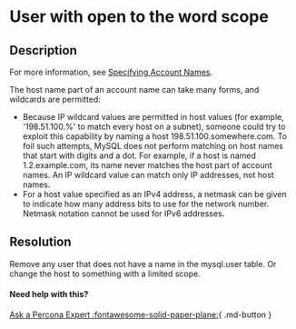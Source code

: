 # User with open to the word scope

## Description
For more information, see [Specifying Account Names](https://dev.mysql.com/doc/refman/8.0/en/account-names.html ).

The host name part of an account name can take many forms, and wildcards are permitted:
- Because IP wildcard values are permitted in host values (for example, '198.51.100.%' to match every host on a subnet), someone could try to exploit this capability by naming a host 198.51.100.somewhere.com. To foil such attempts, MySQL does not perform matching on host names that start with digits and a dot. For example, if a host is named 1.2.example.com, its name never matches the host part of account names. An IP wildcard value can match only IP addresses, not host names.
- For a host value specified as an IPv4 address, a netmask can be given to indicate how many address bits to use for the network number. Netmask notation cannot be used for IPv6 addresses.


## Resolution
Remove any user that does not have a name in the mysql.user table. Or change the host to something with a limited scope.
 
#### Need help with this?

[Ask a Percona Expert :fontawesome-solid-paper-plane:](https://www.percona.com/about-percona/contact?utm_source=pmm&utm_medium=banner&utm_campaign=advisors_readmore){ .md-button }